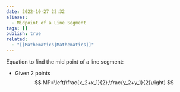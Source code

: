 ```yaml
---
date: 2022-10-27 22:32
aliases:
  - Midpoint of a Line Segment
tags: []
publish: true
related:
  - "[[Mathematics|Mathematics]]"
---
```


Equation to find the mid point of a line segment:
- Given 2 points
$$
MP=\left(\frac{x_2+x_1}{2},\frac{y_2+y_1}{2}\right)
$$
